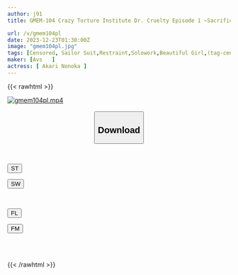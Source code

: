 ```yaml
---
author: j91
title: GMEM-104 Crazy Torture Institute Dr. Cruelty Episode 1 ~Sacrifice Beautiful Girl Dangerous Strong Lewd Awakening Hell~ Yukari Nonoka

url: /v/gmem104pl
date: 2023-12-23T01:30:00Z
image: "gmem104pl.jpg"
tags: [Censored, Sailor Suit,Restraint,Solowork,Beautiful Girl,(tag-censored),Confinement	]
maker: [Avs   ]
actress: [ Akari Nonoka ]
---
```



{{< rawhtml >}}

<div class="video" data-videoid="PJvR9pPzwQt0wbd">
    <a href="javascript:;">
        <img src="/v/gmem104pl/gmem104pl.jpg" width="WIDTH" height="HEIGHT" alt="gmem104pl.mp4" loading="lazy">
    </a>
</div>

<script type="text/javascript" src="https://j91.asia/asset/on-demand-st.js"></script>

<br>
  <link rel="stylesheet" href="https://j91.asia/asset/bs5.css">
  
  <center>
  <button class="btn btn-primary" type="button" data-bs-toggle="collapse" data-bs-target=".multi-collapse" aria-expanded="false" aria-controls="multiCollapseExample1 multiCollapseExample2"><h2>Download</h2></button></center>
</p>
<div class="row">
  <div class="col">
    <div class="collapse multi-collapse" id="multiCollapseExample1">
      <div class="card card-body">
	      	      <br>
<div class="buttons">  
<p><a href="https://streamtape.to/v/PJvR9pPzwQt0wbd" target="_blank"><button class="btn-hover color-3"><i class="fa fa-download"></i> ST</button></a></p>
<p><a href="https://flaswish.com/ipnokrlinqa8" target="_blank"><button class="btn-hover color-2"><i class="fa fa-download"></i> SW</button></a></p></div>
    </div>
  </div>
</div>
  <div class="col">
    <div class="collapse multi-collapse" id="multiCollapseExample2">
      <div class="card card-body">
	      <br>
<div class="buttons">
<p><a href="https://filelions.site/f/0e88h1cyk85e" target="_blank"><button class="btn-hover color-9"><i class="fa fa-download"></i> FL</button></a></p>
<p><a href="https://filemoon.sx/d/lyikof9u1huo" target="_blank"><button class="btn-hover color-8"><i class="fa fa-download"></i> FM</button></a></p></div>
<br><br>
      </div>
    </div>
  </div>
</div>

{{< /rawhtml >}}
